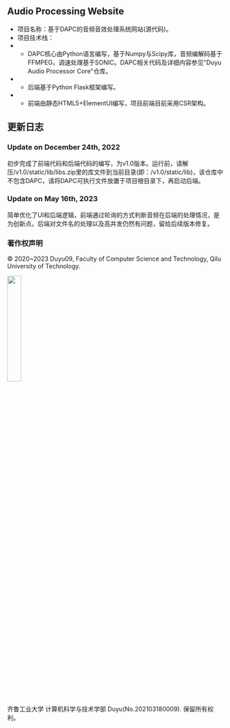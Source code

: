 ## Audio Processing Website

- 项目名称：基于DAPC的音频音效处理系统网站(源代码)。
- 项目技术栈：
- - DAPC核心由Python语言编写，基于Numpy与Scipy库，音频编解码基于FFMPEG，调速处理基于SONIC。DAPC相关代码及详细内容参见"Duyu Audio Processor Core"仓库。
- - 后端基于Python Flask框架编写。
- - 前端由静态HTML5+ElementUI编写，项目前端目前采用CSR架构。

## 更新日志

### Update on December 24th, 2022

初步完成了前端代码和后端代码的编写，为v1.0版本。运行前，请解压/v1.0/static/lib/libs.zip里的库文件到当前目录(即：/v1.0/static/lib)，该仓库中不包含DAPC，请将DAPC可执行文件放置于项目根目录下，再启动后端。

### Update on May 16th, 2023

简单优化了UI和后端逻辑，前端通过轮询的方式判断音频在后端的处理情况，是为创新点。后端对文件名的处理以及高并发仍然有问题，留给后续版本修复。

### 著作权声明

&copy; 2020~2023 Duyu09, Faculty of Computer Science and Technology, Qilu University of Technology.

<img src="https://github.com/duyu09/Audio-Processing-Website/assets/92843163/b1ba666d-840c-4365-8975-65a33b8d7517" style="width:25%">

齐鲁工业大学 计算机科学与技术学部 Duyu(No.202103180009). 保留所有权利。


